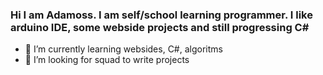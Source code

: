 ### Hi I am Adamoss. I am self/school learning programmer. I like arduino IDE, some webside projects and still progressing C#

- 🌱 I’m currently learning websides, C#, algoritms
- 🤔 I’m looking for squad to write projects


